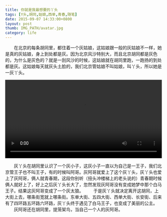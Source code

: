 ```yaml
---
title: 你就是我最想要的丫头
tags: [Y头,胡同,姑娘,西单,青春,随笔]
date: 2015-09-07 14:33:00+0800
layout: post
thumb: IMG_PATH/avatar.jpg
category: life
---
```


&emsp;&emsp;在北京的每条胡同里，都住着一个灰姑娘，这姑娘跟一般的灰姑娘不一样，她是真的灰姑娘，身上到处都是灰。因为北京风沙特别大，而且北京胡同都是灰色的，为什么是灰色的？就是一刮风沙的时候，这姑娘就在胡同里跑，一跑扬的到处都是灰。这姑娘每天就灰头土脸的，我们北京管姑娘不叫姑娘，叫丫头，所以她是一灰丫头。

<video width="100%"  src="https://vodkgeyttp8.vod.126.net/vodkgeyttp8/gWO55kgc_140464642_shd.mp4?wsSecret=4a15b9aae3fb47114c26599751512afc&wsTime=1535237825" controls loop>Your browser does not support the <code>video</code> element.</video>

&emsp;&emsp;灰丫头在胡同里认识了一个灰小子，这灰小子一直以为自己是一王子，我们北京管王子也不叫王子，有的时候叫阿哥。灰阿哥就爱上了这个灰丫头，灰丫头也爱上了灰阿哥，俩人就青春期，这段你别听（扭头冲楼梯上的老头说的）青春期时候俩人就好上了，好上之后灰丫头长大了，忽然发现灰阿哥没有变成她梦中那个白马王子。结果这灰阿哥变成了一个灰太狼。
&emsp;&emsp;于是灰丫头就决定离开这胡同，上大街上去，哪条街宽就上哪条街。东单大街、五四大街、西单大街、长安街、后来有了四环路五环路六环路，灰丫头终于遇见了白马王子，也变成了美丽的公主。
&emsp;&emsp;灰阿哥还在胡同里，提笼架鸟，当自己一个人的灰阿哥。
